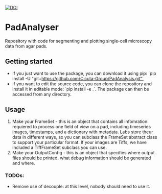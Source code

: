 [![DOI](https://zenodo.org/badge/663112132.svg)](https://zenodo.org/doi/10.5281/zenodo.10645343)

# PadAnalyser
Repository with code for segmenting and plotting single-cell microscopy data from agar pads. 

## Getting started
- If you just want to use the package, you can download it using pip: ´pip install -U "git+https://github.com/Cicuta-Group/PadAnalysis.git"´
- If you want to edit the source code, you can clone the repository and install it in editable mode: ´pip install -e .´. The package can then be accessed from any directory.

## Usage
1. Make your FrameSet - this is an object that contains all infomration requiered to process one field of view on a pad, including timeseries images, timestamps, and a dictionary with metadata. Labs store theur data in different ways, so you can subclass the FrameSet abstract class to support your particular format. If your images are Tiffs, we have included a TiffFrameSet subclass you can use. 
2. Make your OutputConfig - this is an object that specifies where output files should be printed, what debug information should be generated and where.



### TODOs:
- Remove use of decouple: at this level, nobody should need to use it.
